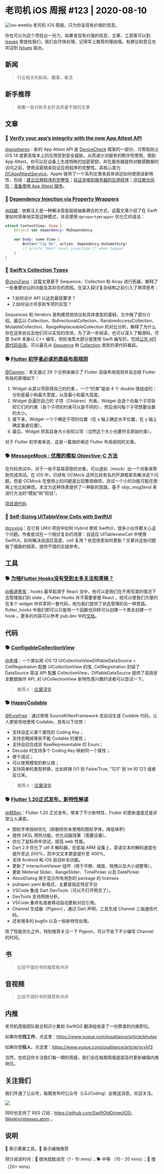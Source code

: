 # 老司机 iOS 周报 #123 | 2020-08-10

![ios-weekly](https://github.com/SwiftOldDriver/iOS-Weekly/blob/master/assets/ios-weekly.png?raw=true)
老司机 iOS 周报，只为你呈现有价值的信息。

你也可以为这个项目出一份力，如果发现有价值的信息、文章、工具等可以到 [Issues](https://github.com/SwiftOldDriver/iOS-Weekly/issues) 里提给我们，我们会尽快处理。记得写上推荐的理由哦。有建议和意见也欢迎到 [Issues](https://github.com/SwiftOldDriver/iOS-Weekly/issues) 提出。

## 新闻

> 行业相关的新闻、趣事、看法

## 新手推荐

> 收集一些对新手友好且质量不错的文章

## 文章

### 🐢 [Verify your app’s integrity with the new App Attest API](https://developer.apple.com/news/?id=2sngpulc)
[@anotheren](https://github.com/anotheren)：新的 App Attest API 是 [DeviceCheck](https://developer.apple.com/documentation/devicecheck) 框架的一部分，可帮助防止 iOS 14 或更高版本上的应用受到安全威胁，从而减少对服务的欺诈性使用。借助 App Attest，你可以在设备上生成特殊的加密密钥，并在服务器提供对敏感数据的访问之前，使用该密钥来验证应用程序的完整性。其核心类为 [DCAppAttestService](https://developer.apple.com/documentation/devicecheck/dcappattestservice)。Apple 提供了一个系列文章来具体讲述如何使用该新特性，包括：[建立应用程序的完整性](https://developer.apple.com/documentation/devicecheck/establishing_your_app_s_integrity)；[验证连接到服务器的应用程序](https://developer.apple.com/documentation/devicecheck/validating_apps_that_connect_to_your_server)；[评估欺诈风险](https://developer.apple.com/documentation/devicecheck/assessing_fraud_risk)；[准备使用 App Attest 服务](https://developer.apple.com/documentation/devicecheck/preparing_to_use_the_app_attest_service)。

### 🐎 [Dependency Injection via Property Wrappers](https://www.kiloloco.com/articles/004-dependency-injection-via-property-wrappers/)

[@四娘](https://kemchenj.github.io/)：依赖注入是一种解决高低层级抽象耦合的方式，这篇文章介绍了在 Swift 里如何简单地实现这种模式，并且使用 `@propertyWrapper` 优化它的语法：

```swift
struct ContentView: View {
    @Inject var dependency: MyDependency
    
    var body: some View {
        Button("Tap Me", action: dependency.doSomething)
        // prints "Next level injection 💉" when tapped
    }
}
```

### 🐢 [Swiftʼs Collection Types](https://harshil.net/blog/swift-sequence-collection-array)

[@JonyFang](https://github.com/JonyFang)：这篇文章基于 Sequence、Collection 和 Array 进行拓展，解释了一些重要协议的功能及其存在的原因。在深入探讨复杂结构之前引入了两项思考：
- 1.如何设计 API 以达到最低要求？
- 2.如何设计共享和专项的实现？

Sequences 和 Iterators 是构建其他协议和具体类型的基础，文中做了部分介绍。最后以 Collection、BidirectionalCollecton、RandomAccessCollection、MutableCollection、RangeReplaceableCollection 的对比分析，解释了为什么存在这些协议及他们可以实现的改进。为了进一步阅读，也可以深入了解源码，尽管 Swift 本身以 C++ 编写，但标准库大部分是使用 Swift 编写的，包括[公共 API 源代码目录](http://github.com/apple/swift/blob/master/stdlib/public/core)。可以最先从 [Sequence](http://github.com/apple/swift/blob/master/stdlib/public/core/Sequence.swift) 和 [Collection](http://github.com/apple/swift/blob/master/stdlib/public/core/Collection.swift) 类型的源代码看起。

### 🐕 [Flutter 初学者必读的高级布局规则](https://mp.weixin.qq.com/s/t5R112IIQUc9SXwWeAgsoA)

[@Damien](https://github.com/ZengyiMa)：本文通过 29 个示例来展示了 Flutter 高级布局规则并且总结 Flutter 布局的原理如下：

1. Widget 从其父项获得自己的约束 。一个“约束”是由 4 个 double 值组成的：分别是最小和最大宽度，以及最小和最大高度。
2. Widget 会遍历自己的 子项（Children）列表。Widget 会逐个向每个子项告知它们的约束（各个子项的约束可以是不同的），然后询问每个子项想要设置的大小。
3. 接下来，Widget 一个个确定子项的位置（在 x 轴上确定水平位置，在 y 轴上确定垂直位置）。
4. 最后，Widget 将其自身大小告知父项（当然这个大小也要符合原始约束）。

对于 Flutter 初学者来说，这是一篇很好阐述 Flutter 布局规则的文章。

### 🐕 [MessageMock : 优雅的模拟 Objective-C 方法](https://mp.weixin.qq.com/s/jm2QvYqnvFCPcRPocpj9ZQ)

在代码测试中，对于一些不容易获取的对象，可以虚拟（mock）出一个对象来帮助完成测试。在 iOS 中，已经有 OCMock 这样比较有名的开源框架去解决这个问题。但是 OCMock 在使用上的问题是比较繁琐麻烦，测试一个小的功能可能在使用上也比较麻烦。本文为这种场景提供了一种新的思路，基于 objc_msgSend 来进行方法的“模拟”和“校验”。

[项目源代码](https://github.com/indulgeIn/MessageMock)

### 🐢 [Self-Sizing UITableView Cells with SwiftUI](https://noahgilmore.com/blog/swiftui-self-sizing-cells/)
[@zvving](https://github.com/zvving)：在已有 UIKit 项目中如何 Hybrid 使用 SwiftUI，很多小伙伴都关心这个问题。作者尝试在一个相对复杂的场景：自适应 UITableviewCell 中使用 SwiftUI。如何解决自适应高度，cell 复用？状态改变如何更新？文章对这些问题做了细致的探索，提供不错的实践参考。

## 工具

### 🐕 [为啥Flutter Hooks没有受到太多关注和青睐？](https://mp.weixin.qq.com/s/L96a8Jc_HAzPdk4VYJ1Q3g)

[@极速男孩](https://github.com/ztlyyznf001)：hooks 最早起源于 React 当中，他可以是我们在不用写类的情况下去管理我们的 state 。Flutter Hooks 并不需要掌握 React ，他可以使我们方便的在多个 widget 中共享同一套代码，他为我们提供了状态管理的另一种思路。flutter_hooks 中我们即可以只是用一个函数也同样可以创建一个类去创建一个 hook 。更多的内容可以参考 pub.dev 中的[文档](https://pub.dev/packages/flutter_hooks)。


## 代码

### 🐕 [ConfigableCollectionView](https://github.com/miku1958/ConfigableCollectionView)

[@老峰](https://github.com/gesantung)：一个类似用 iOS 13 UICollectionViewDiffableDataSource + CellRegistration 配置 UICollectionView 的库, CellRegistration 封装了 DataSource 简洁 API 配置 CollectionView，DiffableDataSource 提供了高效安全数据操作 API, 对 UICollectionView 新特性感兴趣的读者可以尝试一下。

>推荐人：[庄黛淳华](https://weibo.com/augcommaaugust)

### 🐕 [HappyCodable](https://github.com/miku1958/HappyCodable)

[@EyreFree](https://github.com/EyreFree)：通过使用 SourceKittenFramework 去自动生成 Codable 代码，让人更愉悦地使用 Codable，具有以下优势：

- 支持自定义某个属性的 Coding Key；
- 支持忽略掉某些不能 Codable 的属性；
- 支持自动合成非 RawRepresentable 的 Enum；
- Decode 时支持多个 Coding Key 映射同一个属性；
- 便于调试；
- 可以使用模型的默认值；
- 支持简单的类型转换，比如转换 0/1 到 False/True, "123" 到 Int 的 123 或者反过来。

>推荐人：[庄黛淳华](https://weibo.com/augcommaaugust)

### 🐕 [Flutter 1.20正式发布，新特性解读](https://mp.weixin.qq.com/s/Ua-463pSzEUiwl4WZMW5bw)

[@邦Ben](https://linwenbang.weibo.com)：Flutter 1.20 正式发布，带来了不少新特性，Flutter 的更新速度还是非常让人满意。

- 图标字体摇树优化（即删除你未使用的图标字体，降低体积）
- 提供 SKSL 预热功能，优化动画效果（需要设置）。
- 优化了鼠标命中测试，提高 web 性能。
- Dart 2.9 优化了 utf-8 解码器，在低端 ARM 设备上，英语文本的解码速度也提升至近 200%，而中文文本更是提升至 400%。
- 支持 Android 和 iOS 自动补全功能。
- 更新了 InteractiveViewer 组件（用于平移、缩放、拖拽以及大小调整等）。
- 更新 Meterial Slider、RangeSlider、TimePicker 以及 DatePicker.
- AboutDialog 用于显示所有用到的 package 的 licenses
- pubspec.yaml 新格式，主要是指定特定平台
- VSCode 集成 Dart DevTools（可以不打开网页了）。
- DevTools 支持网络分析。
- VSCode 重命名或者移动自动更新对应引用。
- Channel 生成器（Pigeon），通过 Dart 声明，工具生成 Channel 三端通信代码。
- 还有很多的 bugfix 以及一些新特性处理。

除了性能优化之外，特别推荐关注一下 Pigeon，可以节省下不少编写 Channel 的时间。


## 书

> 比较不错的书的推荐和书评

## 音视频

> 比较不错的书的推荐和书评

## 内推

老司机周报团队联合知识小集和 SwiftGG 翻译组收录了一份靠谱的内推职位。

如果你想**找工作**，点这里：https://www.yuque.com/iosalliance/article/bhutav

如果你想**招人**，点这里：https://www.yuque.com/iosalliance/article/ycyhf3

当然，也欢迎你关注我们每一期的周报，我们会在每期周报底部及时更新编辑内推岗位。

## 关注我们

我们开通了公众号，每期发布时公众号（LSJCoding）会推送消息，欢迎关注。

![](https://github.com/SwiftOldDriver/iOS-Weekly/blob/master/assets/qrcode_for_wechat.jpg?raw=true)

同时也支持了 RSS 订阅：https://github.com/SwiftOldDriver/iOS-Weekly/releases.atom 。

## 说明

🚧 表示需某工具，🌟 表示编辑推荐

预计阅读时间：🐎 很快就能读完（1 - 10 mins）；🐕 中等 （10 - 20 mins）；🐢 慢（20+ mins）
